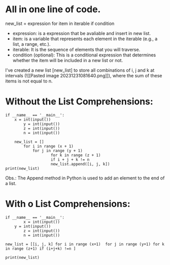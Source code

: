# All in one line of code.

new_list = expression for item in iterable if condition

- expression: is a expression that be avaliable and insert in new list.
- item: is a variable that represents each element in the iterable (e.g., a list, a range, etc.).
- iterable: It is the sequence of elements that you will traverse.
- condition (optional): This is a conditional expression that determines whether the item will be included in a new list or not.

I've created a new list [new_list] to store all combinations of i, j and k at intervals (![[Pasted image 20231231081640.png]]), where the sum of these items is not equal to n.

# Without the List Comprehensions: 

	if __name__ == '__main__':
   		x = int(input())
    		y = int(input())
    		z = int(input())
    		n = int(input())

		new_list = []
			for i in range (x + 1)
				for j in range (y + 1)
			    		for k in range (z + 1)
					 	if i + j + k != n
					 	new_list.append([i, j, k])
	print(new_list)

Obs.: The Append method in Python is used to add an element to the end of a list.

# With o List Comprehensions:

	if __name__ == '__main__':
    		x = int(input())
   		y = int(input())
    		z = int(input())
    		n = int(input())
    
	new_list = [[i, j, k] for i in range (x+1)  for j in range (y+1) for k in range (z+1) if (i+j+k) !=n ]

	print(new_list)
